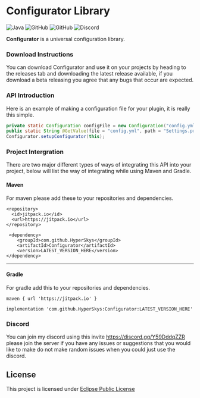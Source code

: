# Configurator Library
![Java](https://img.shields.io/badge/java-%23ED8B00.svg?style=for-the-badge&logo=java&logoColor=white)
![GitHub](https://img.shields.io/github/languages/code-size/HyperSkys/Configurator?color=cyan&label=Size&labelColor=000000&logo=GitHub&style=for-the-badge)
![GitHub](https://img.shields.io/github/license/HyperSkys/Configurator?color=violet&logo=GitHub&labelColor=000000&style=for-the-badge)
![Discord](https://img.shields.io/discord/898154272636678196?color=5865F2&label=Discord&logo=Discord&labelColor=23272a&style=for-the-badge)

**Configurator** is a universal configuration library.

### Download Instructions

You can download Configurator and use it on your projects by heading to the releases tab and downloading the latest release available, if you download a beta releasing you agree that any bugs that occur are expected.

### API Introduction

Here is an example of making a configuration file for your plugin, it is really this simple.

```java
private static Configuration configFile = new Configuration("config.yml");
public static String @GetValue(file = "config.yml", path = "Settings.prefix") prefix;
Configurator.setupConfigurator(this);
```

### Project Intergration

There are two major different types of ways of integrating this API into your project, below will list the way of integrating while using Maven and Gradle.


#### Maven
For maven please add these to your repositories and dependencies.
```
<repository>
  <id>jitpack.io</id>
  <url>https://jitpack.io</url>
</repository>
``` 
```
 <dependency>
    <groupId>com.github.HyperSkys</groupId>
    <artifactId>Configurator</artifactId>
    <version>LATEST_VERSION_HERE</version>
</dependency>
```

-----------------------

#### Gradle
For gradle add this to your repositories and dependencies.
```
maven { url 'https://jitpack.io' }
```
```
implementation 'com.github.HyperSkys:Configurator:LATEST_VERSION_HERE'
```



### Discord

You can join my discord using this invite https://discord.gg/Y59DddqZZR please join the server if you have any issues or suggestions that you would like to make do not make random issues when you could just use the discord.

## License
This project is licensed under [Eclipse Public License](https://github.com/HyperSkys/Configurator/blob/main/LICENSE)